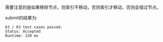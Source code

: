 需要注意的是如果移除节点，则索引不移动，否则索引才移动，否则会错过节点。

submit的结果为:
```
63 / 63 test cases passed.
Status: Accepted
Runtime: 120 ms
```

